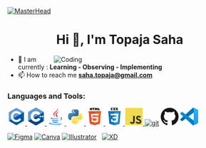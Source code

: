 [![MasterHead](https://previews.123rf.com/images/karpenkoilia/karpenkoilia1806/karpenkoilia180600011/102988806-vector-line-web-concept-for-programming-linear-web-banner-for-coding-.jpg)](https://github.com/topaja)

<h1 align="center">Hi 👋, I'm Topaja Saha</h1>
<img align="right" alt="Coding" width="400" src="https://miro.medium.com/max/1400/0*yBvA5CnEX3Sd4aod.gif">

- 🍁 I am currently : **Learning - Observing - Implementing**
- 📫 How to reach me **saha.topaja@gmail.com**

<p align="left">
</p>

<h3 align="left">Languages and Tools:</h3>
<p align="left">
<!-- C -->
  <a href="https://www.cprogramming.com/" target="_blank" rel="noreferrer"> 
    <img src="https://raw.githubusercontent.com/devicons/devicon/master/icons/c/c-original.svg" alt="c" width="40" height="40"/> </a>
<!--  C++  -->
  <a href="https://www.w3schools.com/cpp/" target="_blank" rel="noreferrer">
    <img src="https://raw.githubusercontent.com/devicons/devicon/master/icons/cplusplus/cplusplus-original.svg" alt="cplusplus" width="40" height="40"/> </a> 
  <!--  JAVA   -->
    <a href="https://www.java.com" target="_blank" rel="noreferrer"> 
      <img src="https://raw.githubusercontent.com/devicons/devicon/master/icons/java/java-original.svg" alt="java" width="40" height="40"/> </a> 
  <!--  PYTHON  -->
    <a href="https://www.python.org" target="_blank" rel="noreferrer">
      <img src="https://raw.githubusercontent.com/devicons/devicon/master/icons/python/python-original.svg" alt="python" width="40" height="40"/> </a>   
<!--  HTML   -->
    <a href="https://www.w3.org/html/" target="_blank" rel="noreferrer"> 
      <img src="https://raw.githubusercontent.com/devicons/devicon/master/icons/html5/html5-original-wordmark.svg" alt="html5" width="40" height="40"/> </a>
  <!--  CSS  -->
  <a href="https://www.w3schools.com/css/" target="_blank" rel="noreferrer"> 
    <img src="https://raw.githubusercontent.com/devicons/devicon/master/icons/css3/css3-original-wordmark.svg" alt="css3" width="40" height="40"/> </a> 
    <!-- JAVASCRIPT -->
    <a href="https://developer.mozilla.org/en-US/docs/Web/JavaScript" target="_blank" rel="noreferrer"> 
        <img src="https://raw.githubusercontent.com/devicons/devicon/master/icons/javascript/javascript-original.svg" alt="javascript" width="40" height="40"/> </a> 
  <!--  GIT  -->
  <a href="https://git-scm.com/" target="_blank" rel="noreferrer">
    <img src="https://www.vectorlogo.zone/logos/git-scm/git-scm-icon.svg" alt="git" width="40" height="40"/></a>
<!-- GITHUB   -->
  <a href="https://github.com/" target="_blank" rel="noreferrer">
    <img alt="GitHub" width="40" height="40" src="https://raw.githubusercontent.com/github/explore/78df643247d429f6cc873026c0622819ad797942/topics/github/github.png" /></a> 
  <!--  VS CODE  -->
  <a href="https://code.visualstudio.com/" target="_blank" rel="noreferrer">
    <img alt="Visual Studio Code" width="40" height="40" src="https://raw.githubusercontent.com/github/explore/80688e429a7d4ef2fca1e82350fe8e3517d3494d/topics/visual-studio-code/visual-studio-code.png" /></a></p>
  <!--  Figma  -->
  <a href="https://www.figma.com/" target="_blank" rel="noreferrer">
    <img alt="Figma" width="40" height="40" src="https://cdn-icons-png.flaticon.com/512/5968/5968705.png" /></a>
  <!-- Canva -->
    <a href="https://www.canva.com/" target="_blank" rel="noreferrer">
    <img alt="Canva" height="40" src="https://res.cloudinary.com/admitad-gmbh/image/upload/v1631360091/wlegozrhnfcx7roqgbjn.png" /></a>
  <!--  Illustrator  -->
  <a href="https://www.adobe.com/in/products/illustrator.html?gclid=Cj0KCQjwz96WBhC8ARIsAATR251WyNQ_VKuYwsLgBpmQWCiPnGj_MF51NmDvNNanc_jmDC_tux8ITi4aAiYpEALw_wcB&sdid=SBNHMR64&mv=search&ef_id=Cj0KCQjwz96WBhC8ARIsAATR251WyNQ_VKuYwsLgBpmQWCiPnGj_MF51NmDvNNanc_jmDC_tux8ITi4aAiYpEALw_wcB:G:s&s_kwcid=AL!3085!3!473191824624!e!!g!!website%20illustrator!221170148!17525613788" target="_blank" rel="noreferrer">
    <img alt="Illustrator" width="40" height="40" src="https://upload.wikimedia.org/wikipedia/commons/thumb/f/fb/Adobe_Illustrator_CC_icon.svg/2101px-Adobe_Illustrator_CC_icon.svg.png" /></a>&nbsp;&nbsp;
    <!--  XD  -->
  <a href="https://www.adobe.com/in/products/xd.html?gclid=Cj0KCQjwz96WBhC8ARIsAATR251WyNQ_VKuYwsLgBpmQWCiPnGj_MF51NmDvNNanc_jmDC_tux8ITi4aAiYpEALw_wcB&sdid=SBNHMR64&mv=search&ef_id=Cj0KCQjwz96WBhC8ARIsAATR251WyNQ_VKuYwsLgBpmQWCiPnGj_MF51NmDvNNanc_jmDC_tux8ITi4aAiYpEALw_wcB:G:s&s_kwcid=AL!3085!3!473191824624!e!!g!!website%20illustrator!221170148!17525613788" target="_blank" rel="noreferrer">
    <img alt="XD" width="40" height="40" "style=margin:50%" src="https://upload.wikimedia.org/wikipedia/commons/thumb/c/c2/Adobe_XD_CC_icon.svg/1200px-Adobe_XD_CC_icon.svg.png" /></a></p>
